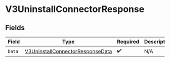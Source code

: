 # V3UninstallConnectorResponse


## Fields

| Field                                                                                           | Type                                                                                            | Required                                                                                        | Description                                                                                     |
| ----------------------------------------------------------------------------------------------- | ----------------------------------------------------------------------------------------------- | ----------------------------------------------------------------------------------------------- | ----------------------------------------------------------------------------------------------- |
| `Data`                                                                                          | [V3UninstallConnectorResponseData](../../Models/Components/V3UninstallConnectorResponseData.md) | :heavy_check_mark:                                                                              | N/A                                                                                             |